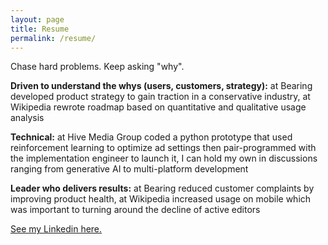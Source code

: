 ```yaml
---
layout: page
title: Resume
permalink: /resume/
---
```


Chase hard problems. Keep asking "why".

**Driven to understand the whys (users, customers, strategy):** at Bearing developed product strategy to gain traction in a conservative industry, at Wikipedia rewrote roadmap based on quantitative and qualitative usage analysis

**Technical:** at Hive Media Group coded a python prototype that used reinforcement learning to optimize ad settings then pair-programmed with the implementation engineer to launch it, I can hold my own in discussions ranging from generative AI to multi-platform development

**Leader who delivers results:** at Bearing reduced customer complaints by improving product health, at Wikipedia increased usage on mobile which was important to turning around the decline of active editors

[See my Linkedin here.](https://www.linkedin.com/in/kenanwang)
